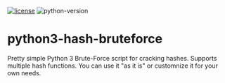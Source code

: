 [![license](https://img.shields.io/badge/license-MIT-blue.svg)](https://github.com/manyfoo/python3-hash-bruteforce/blob/master/LICENSE) ![python-version](https://img.shields.io/badge/python-3.5.2-yellow.svg)

# python3-hash-bruteforce
Pretty simple Python 3 Brute-Force script for cracking hashes. Supports multiple hash functions.
You can use it "as it is" or customnize it for your own needs. 
